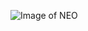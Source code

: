 ![Image of NEO](https://vignette2.wikia.nocookie.net/deathbattlefanon/images/f/fb/Neo_render.png/revision/latest?cb=20150604135316)
